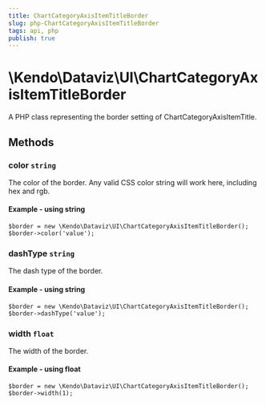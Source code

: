 ```yaml
---
title: ChartCategoryAxisItemTitleBorder
slug: php-ChartCategoryAxisItemTitleBorder
tags: api, php
publish: true
---
```


# \Kendo\Dataviz\UI\ChartCategoryAxisItemTitleBorder

A PHP class representing the border setting of ChartCategoryAxisItemTitle.


## Methods

### color `string`

The color of the border. Any valid CSS color string will work here, including
hex and rgb.


#### Example - using string
    $border = new \Kendo\Dataviz\UI\ChartCategoryAxisItemTitleBorder();
    $border->color('value');

### dashType `string`

The dash type of the border.


#### Example - using string
    $border = new \Kendo\Dataviz\UI\ChartCategoryAxisItemTitleBorder();
    $border->dashType('value');

### width `float`

The width of the border.


#### Example - using float
    $border = new \Kendo\Dataviz\UI\ChartCategoryAxisItemTitleBorder();
    $border->width(1);

